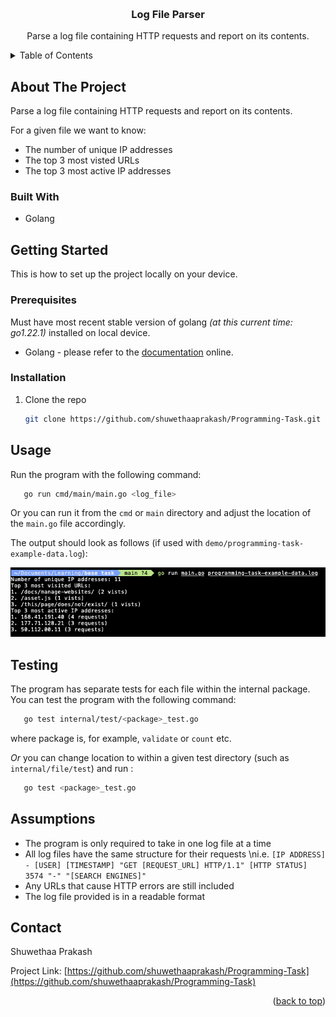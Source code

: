 <!-- Improved compatibility of back to top link: See: https://github.com/othneildrew/Best-README-Template/pull/73 -->
<a name="readme-top"></a>

<!-- PROJECT LOGO -->
<br />

<h3 align="center">Log File Parser</h3>

  <p align="center">
    Parse a log file containing HTTP requests and report on its contents.
    <br />
  </p>
</div>



<!-- TABLE OF CONTENTS -->
<details>
  <summary>Table of Contents</summary>
  <ol>
    <li>
      <a href="#about-the-project">About The Project</a>
      <ul>
        <li><a href="#built-with">Built With</a></li>
      </ul>
    </li>
    <li>
      <a href="#getting-started">Getting Started</a>
      <ul>
        <li><a href="#prerequisites">Prerequisites</a></li>
        <li><a href="#installation">Installation</a></li>
      </ul>
    </li>
    <li><a href="#usage">Usage</a></li>
    <li><a href="#testing">Testing</a></li>
    <li><a href="#assumptions">Assumptions</a></li>
    <li><a href="#contact">Contact</a></li>
  </ol>
</details>



<!-- ABOUT THE PROJECT -->
## About The Project
Parse a log file containing HTTP requests and report on its contents. 

For a given file we want to know:
- The number of unique IP addresses
- The top 3 most visted URLs
- The top 3 most active IP addresses


### Built With

* Golang


<!-- GETTING STARTED -->
## Getting Started

This is how to set up the project locally on your device. 

### Prerequisites

Must have most recent stable version of golang _(at this current time: go1.22.1)_ installed on local device.
* Golang - please refer to the [documentation](https://go.dev/doc/install) online.

### Installation

1. Clone the repo
   ```sh
   git clone https://github.com/shuwethaaprakash/Programming-Task.git
   ```


<!-- USAGE EXAMPLES -->
## Usage

Run the program with the following command:
```sh
   go run cmd/main/main.go <log_file>
```
Or you can run it from the ```cmd``` or ```main``` directory and adjust the location of the ```main.go``` file accordingly.

The output should look as follows (if used with ```demo/programming-task-example-data.log```):

![output](/demo/output.png)

<!-- TESTING -->
## Testing

The program has separate tests for each file within the internal package. You can test the program with the following command:
```sh
   go test internal/test/<package>_test.go
```
where package is, for example, `validate` or `count` etc.

_Or_ you can change location to within a given test directory (such as `internal/file/test`) and run :
```sh
   go test <package>_test.go
``` 

<!-- ASSUMPTIONS -->
## Assumptions

- The program is only required to take in one log file at a time
- All log files have the same structure for their requests \ni.e.
  `[IP ADDRESS] - [USER] [TIMESTAMP] "GET [REQUEST_URL] HTTP/1.1" [HTTP STATUS] 3574 "-" "[SEARCH ENGINES]"`
- Any URLs that cause HTTP errors are still included
- The log file provided is in a readable format

<!-- CONTACT -->
## Contact

Shuwethaa Prakash

Project Link: [https://github.com/shuwethaaprakash/Programming-Task](https://github.com/shuwethaaprakash/Programming-Task)

<p align="right">(<a href="#readme-top">back to top</a>)</p>
